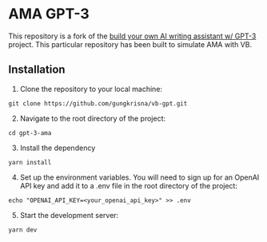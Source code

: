 # AMA GPT-3 
This repository is a fork of the [build your own AI writing assistant w/ GPT-3](https://buildspace.so/builds/ai-writer) project. This particular repository has been built to simulate AMA with VB.

## Installation

1. Clone the repository to your local machine:
```
git clone https://github.com/gungkrisna/vb-gpt.git
```

2. Navigate to the root directory of the project:
```
cd gpt-3-ama
```

3. Install the dependency
```
yarn install
```

4. Set up the environment variables. You will need to sign up for an OpenAI API key and add it to a .env file in the root directory of the project:
```
echo "OPENAI_API_KEY=<your_openai_api_key>" >> .env
```

5. Start the development server:
```
yarn dev
```